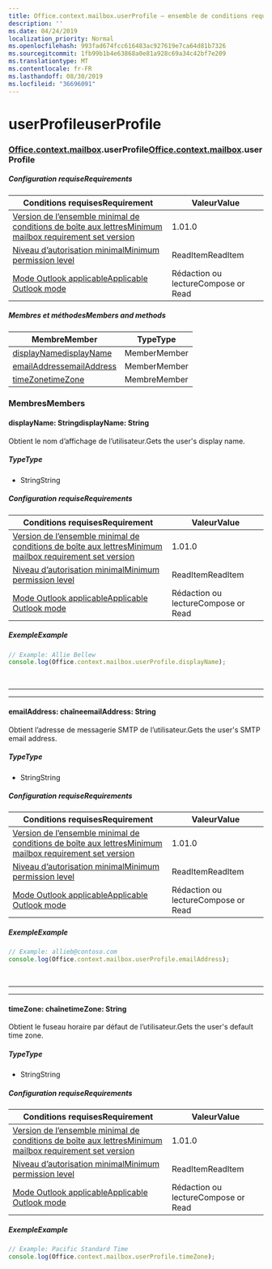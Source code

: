 ```yaml
---
title: Office.context.mailbox.userProfile – ensemble de conditions requises 1.5
description: ''
ms.date: 04/24/2019
localization_priority: Normal
ms.openlocfilehash: 993fad674fcc616483ac927619e7ca64d81b7326
ms.sourcegitcommit: 1fb99b1b4e63868a0e81a928c69a34c42bf7e209
ms.translationtype: MT
ms.contentlocale: fr-FR
ms.lasthandoff: 08/30/2019
ms.locfileid: "36696091"
---
```

# <a name="userprofile"></a><span data-ttu-id="83699-102">userProfile</span><span class="sxs-lookup"><span data-stu-id="83699-102">userProfile</span></span>

### <a name="officeofficemdcontextofficecontextmdmailboxofficecontextmailboxmduserprofile"></a><span data-ttu-id="83699-103">[Office](Office.md)[.context](Office.context.md)[.mailbox](Office.context.mailbox.md).userProfile</span><span class="sxs-lookup"><span data-stu-id="83699-103">[Office](Office.md)[.context](Office.context.md)[.mailbox](Office.context.mailbox.md).userProfile</span></span>

##### <a name="requirements"></a><span data-ttu-id="83699-104">Configuration requise</span><span class="sxs-lookup"><span data-stu-id="83699-104">Requirements</span></span>

|<span data-ttu-id="83699-105">Conditions requises</span><span class="sxs-lookup"><span data-stu-id="83699-105">Requirement</span></span>| <span data-ttu-id="83699-106">Valeur</span><span class="sxs-lookup"><span data-stu-id="83699-106">Value</span></span>|
|---|---|
|[<span data-ttu-id="83699-107">Version de l’ensemble minimal de conditions de boîte aux lettres</span><span class="sxs-lookup"><span data-stu-id="83699-107">Minimum mailbox requirement set version</span></span>](/office/dev/add-ins/reference/requirement-sets/outlook-api-requirement-sets)| <span data-ttu-id="83699-108">1.0</span><span class="sxs-lookup"><span data-stu-id="83699-108">1.0</span></span>|
|[<span data-ttu-id="83699-109">Niveau d’autorisation minimal</span><span class="sxs-lookup"><span data-stu-id="83699-109">Minimum permission level</span></span>](/outlook/add-ins/understanding-outlook-add-in-permissions)| <span data-ttu-id="83699-110">ReadItem</span><span class="sxs-lookup"><span data-stu-id="83699-110">ReadItem</span></span>|
|[<span data-ttu-id="83699-111">Mode Outlook applicable</span><span class="sxs-lookup"><span data-stu-id="83699-111">Applicable Outlook mode</span></span>](/outlook/add-ins/#extension-points)| <span data-ttu-id="83699-112">Rédaction ou lecture</span><span class="sxs-lookup"><span data-stu-id="83699-112">Compose or Read</span></span>|

##### <a name="members-and-methods"></a><span data-ttu-id="83699-113">Membres et méthodes</span><span class="sxs-lookup"><span data-stu-id="83699-113">Members and methods</span></span>

| <span data-ttu-id="83699-114">Membre</span><span class="sxs-lookup"><span data-stu-id="83699-114">Member</span></span> | <span data-ttu-id="83699-115">Type</span><span class="sxs-lookup"><span data-stu-id="83699-115">Type</span></span> |
|--------|------|
| [<span data-ttu-id="83699-116">displayName</span><span class="sxs-lookup"><span data-stu-id="83699-116">displayName</span></span>](#displayname-string) | <span data-ttu-id="83699-117">Member</span><span class="sxs-lookup"><span data-stu-id="83699-117">Member</span></span> |
| [<span data-ttu-id="83699-118">emailAddress</span><span class="sxs-lookup"><span data-stu-id="83699-118">emailAddress</span></span>](#emailaddress-string) | <span data-ttu-id="83699-119">Member</span><span class="sxs-lookup"><span data-stu-id="83699-119">Member</span></span> |
| [<span data-ttu-id="83699-120">timeZone</span><span class="sxs-lookup"><span data-stu-id="83699-120">timeZone</span></span>](#timezone-string) | <span data-ttu-id="83699-121">Membre</span><span class="sxs-lookup"><span data-stu-id="83699-121">Member</span></span> |

### <a name="members"></a><span data-ttu-id="83699-122">Membres</span><span class="sxs-lookup"><span data-stu-id="83699-122">Members</span></span>

#### <a name="displayname-string"></a><span data-ttu-id="83699-123">displayName: String</span><span class="sxs-lookup"><span data-stu-id="83699-123">displayName: String</span></span>

<span data-ttu-id="83699-124">Obtient le nom d’affichage de l’utilisateur.</span><span class="sxs-lookup"><span data-stu-id="83699-124">Gets the user's display name.</span></span>

##### <a name="type"></a><span data-ttu-id="83699-125">Type</span><span class="sxs-lookup"><span data-stu-id="83699-125">Type</span></span>

*   <span data-ttu-id="83699-126">String</span><span class="sxs-lookup"><span data-stu-id="83699-126">String</span></span>

##### <a name="requirements"></a><span data-ttu-id="83699-127">Configuration requise</span><span class="sxs-lookup"><span data-stu-id="83699-127">Requirements</span></span>

|<span data-ttu-id="83699-128">Conditions requises</span><span class="sxs-lookup"><span data-stu-id="83699-128">Requirement</span></span>| <span data-ttu-id="83699-129">Valeur</span><span class="sxs-lookup"><span data-stu-id="83699-129">Value</span></span>|
|---|---|
|[<span data-ttu-id="83699-130">Version de l’ensemble minimal de conditions de boîte aux lettres</span><span class="sxs-lookup"><span data-stu-id="83699-130">Minimum mailbox requirement set version</span></span>](/office/dev/add-ins/reference/requirement-sets/outlook-api-requirement-sets)| <span data-ttu-id="83699-131">1.0</span><span class="sxs-lookup"><span data-stu-id="83699-131">1.0</span></span>|
|[<span data-ttu-id="83699-132">Niveau d’autorisation minimal</span><span class="sxs-lookup"><span data-stu-id="83699-132">Minimum permission level</span></span>](/outlook/add-ins/understanding-outlook-add-in-permissions)| <span data-ttu-id="83699-133">ReadItem</span><span class="sxs-lookup"><span data-stu-id="83699-133">ReadItem</span></span>|
|[<span data-ttu-id="83699-134">Mode Outlook applicable</span><span class="sxs-lookup"><span data-stu-id="83699-134">Applicable Outlook mode</span></span>](/outlook/add-ins/#extension-points)| <span data-ttu-id="83699-135">Rédaction ou lecture</span><span class="sxs-lookup"><span data-stu-id="83699-135">Compose or Read</span></span>|

##### <a name="example"></a><span data-ttu-id="83699-136">Exemple</span><span class="sxs-lookup"><span data-stu-id="83699-136">Example</span></span>

```js
// Example: Allie Bellew
console.log(Office.context.mailbox.userProfile.displayName);
```

<br>

---
---

#### <a name="emailaddress-string"></a><span data-ttu-id="83699-137">emailAddress: chaîne</span><span class="sxs-lookup"><span data-stu-id="83699-137">emailAddress: String</span></span>

<span data-ttu-id="83699-138">Obtient l’adresse de messagerie SMTP de l’utilisateur.</span><span class="sxs-lookup"><span data-stu-id="83699-138">Gets the user's SMTP email address.</span></span>

##### <a name="type"></a><span data-ttu-id="83699-139">Type</span><span class="sxs-lookup"><span data-stu-id="83699-139">Type</span></span>

*   <span data-ttu-id="83699-140">String</span><span class="sxs-lookup"><span data-stu-id="83699-140">String</span></span>

##### <a name="requirements"></a><span data-ttu-id="83699-141">Configuration requise</span><span class="sxs-lookup"><span data-stu-id="83699-141">Requirements</span></span>

|<span data-ttu-id="83699-142">Conditions requises</span><span class="sxs-lookup"><span data-stu-id="83699-142">Requirement</span></span>| <span data-ttu-id="83699-143">Valeur</span><span class="sxs-lookup"><span data-stu-id="83699-143">Value</span></span>|
|---|---|
|[<span data-ttu-id="83699-144">Version de l’ensemble minimal de conditions de boîte aux lettres</span><span class="sxs-lookup"><span data-stu-id="83699-144">Minimum mailbox requirement set version</span></span>](/office/dev/add-ins/reference/requirement-sets/outlook-api-requirement-sets)| <span data-ttu-id="83699-145">1.0</span><span class="sxs-lookup"><span data-stu-id="83699-145">1.0</span></span>|
|[<span data-ttu-id="83699-146">Niveau d’autorisation minimal</span><span class="sxs-lookup"><span data-stu-id="83699-146">Minimum permission level</span></span>](/outlook/add-ins/understanding-outlook-add-in-permissions)| <span data-ttu-id="83699-147">ReadItem</span><span class="sxs-lookup"><span data-stu-id="83699-147">ReadItem</span></span>|
|[<span data-ttu-id="83699-148">Mode Outlook applicable</span><span class="sxs-lookup"><span data-stu-id="83699-148">Applicable Outlook mode</span></span>](/outlook/add-ins/#extension-points)| <span data-ttu-id="83699-149">Rédaction ou lecture</span><span class="sxs-lookup"><span data-stu-id="83699-149">Compose or Read</span></span>|

##### <a name="example"></a><span data-ttu-id="83699-150">Exemple</span><span class="sxs-lookup"><span data-stu-id="83699-150">Example</span></span>

```js
// Example: allieb@contoso.com
console.log(Office.context.mailbox.userProfile.emailAddress);
```

<br>

---
---

#### <a name="timezone-string"></a><span data-ttu-id="83699-151">timeZone: chaîne</span><span class="sxs-lookup"><span data-stu-id="83699-151">timeZone: String</span></span>

<span data-ttu-id="83699-152">Obtient le fuseau horaire par défaut de l’utilisateur.</span><span class="sxs-lookup"><span data-stu-id="83699-152">Gets the user's default time zone.</span></span>

##### <a name="type"></a><span data-ttu-id="83699-153">Type</span><span class="sxs-lookup"><span data-stu-id="83699-153">Type</span></span>

*   <span data-ttu-id="83699-154">String</span><span class="sxs-lookup"><span data-stu-id="83699-154">String</span></span>

##### <a name="requirements"></a><span data-ttu-id="83699-155">Configuration requise</span><span class="sxs-lookup"><span data-stu-id="83699-155">Requirements</span></span>

|<span data-ttu-id="83699-156">Conditions requises</span><span class="sxs-lookup"><span data-stu-id="83699-156">Requirement</span></span>| <span data-ttu-id="83699-157">Valeur</span><span class="sxs-lookup"><span data-stu-id="83699-157">Value</span></span>|
|---|---|
|[<span data-ttu-id="83699-158">Version de l’ensemble minimal de conditions de boîte aux lettres</span><span class="sxs-lookup"><span data-stu-id="83699-158">Minimum mailbox requirement set version</span></span>](/office/dev/add-ins/reference/requirement-sets/outlook-api-requirement-sets)| <span data-ttu-id="83699-159">1.0</span><span class="sxs-lookup"><span data-stu-id="83699-159">1.0</span></span>|
|[<span data-ttu-id="83699-160">Niveau d’autorisation minimal</span><span class="sxs-lookup"><span data-stu-id="83699-160">Minimum permission level</span></span>](/outlook/add-ins/understanding-outlook-add-in-permissions)| <span data-ttu-id="83699-161">ReadItem</span><span class="sxs-lookup"><span data-stu-id="83699-161">ReadItem</span></span>|
|[<span data-ttu-id="83699-162">Mode Outlook applicable</span><span class="sxs-lookup"><span data-stu-id="83699-162">Applicable Outlook mode</span></span>](/outlook/add-ins/#extension-points)| <span data-ttu-id="83699-163">Rédaction ou lecture</span><span class="sxs-lookup"><span data-stu-id="83699-163">Compose or Read</span></span>|

##### <a name="example"></a><span data-ttu-id="83699-164">Exemple</span><span class="sxs-lookup"><span data-stu-id="83699-164">Example</span></span>

```js
// Example: Pacific Standard Time
console.log(Office.context.mailbox.userProfile.timeZone);
```
